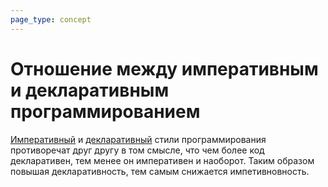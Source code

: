 ```yaml
---
page_type: concept
---
```

# Отношение между императивным и декларативным программированием

[Императивный](20221029163146.md) и [декларативный](20221029163214.md) стили программирования противоречат друг другу в том смысле, что чем более код декларативен, тем менее он императивен и наоборот. Таким образом повышая декларативность, тем самым снижается импетивновность.


